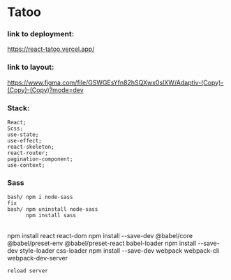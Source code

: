 # Tatoo

### link to deployment:
 https://react-tatoo.vercel.app/

 ### link to layout: 
 https://www.figma.com/file/GSWGEsYfn82hSQXwx0sIXW/Adaptiv-(Copy)-(Copy)-(Copy)?mode=dev

### Stack:
    React;
    Scss; 
    use-state;
    use-effect;
    react-skeleton;
    react-router;
    pagination-component;
    use-сontext;


### Sass
    bash/ npm i node-sass
    fix
    bash/ npm uninstall node-sass
          npm install sass
<br>
          npm install react react-dom
          npm install --save-dev @babel/core @babel/preset-env @babel/preset-react babel-loader
          npm install --save-dev style-loader css-loader
          npm install --save-dev webpack webpack-cli webpack-dev-server

    reload server      
